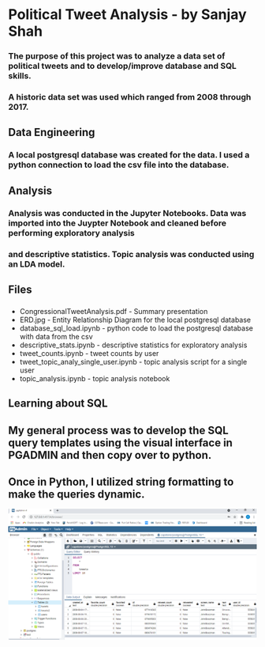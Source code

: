 # Political Tweet Analysis - by Sanjay Shah  
### The purpose of this project was to analyze a data set of political tweets and to develop/improve database and SQL skills.  
### A historic data set was used which ranged from 2008 through 2017.  
## Data Engineering  
### A local postgresql database was created for the data.  I used a python connection to load the csv file into the database.  
## Analysis  
### Analysis was conducted in the Jupyter Notebooks.  Data was imported into the Juypter Notebook and cleaned before performing exploratory analysis
### and descriptive statistics.  Topic analysis was conducted using an LDA model.  
## Files
### 
* CongressionalTweetAnalysis.pdf - Summary presentation
* ERD.jpg - Entity Relationship Diagram for the local postgresql database
* database_sql_load.ipynb - python code to load the postgresql database with data from the csv
* descriptive_stats.ipynb - descriptive statistics for exploratory analysis
* tweet_counts.ipynb - tweet counts by user
* tweet_topic_analy_single_user.ipynb - topic analysis script for a single user
* topic_analysis.ipynb - topic analysis notebook  
## Learning about SQL  
## My general process was to develop the SQL query templates using the visual interface in PGADMIN and then copy over to python.  
## Once in Python, I utilized string formatting to make the queries dynamic.  
![PGADMIN](PGA_admin.PNG)





